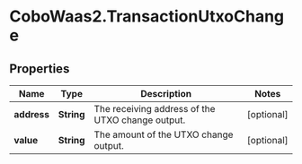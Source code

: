 # CoboWaas2.TransactionUtxoChange

## Properties

Name | Type | Description | Notes
------------ | ------------- | ------------- | -------------
**address** | **String** | The receiving address of the UTXO change output. | [optional] 
**value** | **String** | The amount of the UTXO change output. | [optional] 


